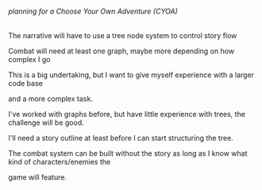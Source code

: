 ###### planning for a Choose Your Own Adventure (CYOA)

The narrative will have to use a tree node system to control story flow

Combat will need at least one graph, maybe more depending on how complex I go

This is a big undertaking, but I want to give myself experience with a larger code base

and a more complex task.

I've worked with graphs before, but have little experience with trees, the challenge will be good. 

I'll need a story outline at least before I can start structuring the tree. 

The combat system can be built without the story as long as I know what kind of characters/enemies the 

game will feature. 


